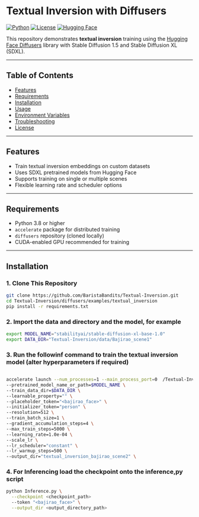 # Textual Inversion with Diffusers

[![Python](https://img.shields.io/badge/python-3.8%2B-blue)](https://www.python.org/)
[![License](https://img.shields.io/badge/license-MIT-green)](LICENSE)
[![Hugging Face](https://img.shields.io/badge/huggingface-diffusers-orange)](https://github.com/huggingface/diffusers)

This repository demonstrates **textual inversion** training using the [Hugging Face Diffusers](https://github.com/huggingface/diffusers) library with Stable Diffusion 1.5 and Stable Diffusion XL (SDXL).

---

## Table of Contents

- [Features](#features)  
- [Requirements](#requirements)  
- [Installation](#installation)  
- [Usage](#usage)  
- [Environment Variables](#environment-variables)  
- [Troubleshooting](#troubleshooting)  
- [License](#license)  

---

## Features

- Train textual inversion embeddings on custom datasets  
- Uses SDXL pretrained models from Hugging Face  
- Supports training on single or multiple scenes  
- Flexible learning rate and scheduler options  

---

## Requirements

- Python 3.8 or higher  
- `accelerate` package for distributed training  
- `diffusers` repository (cloned locally)  
- CUDA-enabled GPU recommended for training  

---

## Installation

### 1. Clone This Repository

```bash
git clone https://github.com/BaristaBandits/Textual-Inversion.git
cd Textual-Inversion/diffusers/examples/textual_inversion
pip install -r requirements.txt
```

### 2. Import the data and directory and the model, for example
```bash
export MODEL_NAME="stabilityai/stable-diffusion-xl-base-1.0"
export DATA_DIR="Textual-Inversion/data/Bajirao_scene1"
```

### 3. Run the followinf command to train the textual inversion model (alter hyperparameters if required)
```bash

accelerate launch --num_processes=1 --main_process_port=0  /Textual-Inversion/diffusers/examples/textual_inversion/textual_inversion.py \
--pretrained_model_name_or_path=$MODEL_NAME \
--train_data_dir=$DATA_DIR \
--learnable_property="" \
--placeholder_token="<bajirao_face>" \
--initializer_token="person" \
--resolution=512 \
--train_batch_size=1 \
--gradient_accumulation_steps=4 \
--max_train_steps=5000 \
--learning_rate=1.0e-04 \
--scale_lr \
--lr_scheduler="constant" \
--lr_warmup_steps=500 \
--output_dir="textual_inversion_bajirao_scene2" \
```
### 4. For Inferencing load the checkpoint onto the inference,py script
```bash
python Inference.py \
  --checkpoint <checkpoint_path>
  --token "<bajirao_face>" \
  --output_dir <output_directory_path>
```


